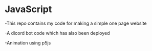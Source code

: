 # JavaScript
-This repo contains my code for making a simple one page website 

-A dicord bot code which has also been deployed

-Animation using p5js

